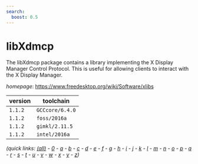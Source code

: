 ```yaml
---
search:
  boost: 0.5
---
```

# libXdmcp

The libXdmcp package contains a library implementing the X Display Manager Control Protocol. This is useful for allowing clients to interact with the X Display Manager.

*homepage*: <https://www.freedesktop.org/wiki/Software/xlibs>

version | toolchain
--------|----------
``1.1.2`` | ``GCCcore/6.4.0``
``1.1.2`` | ``foss/2016a``
``1.1.2`` | ``gimkl/2.11.5``
``1.1.2`` | ``intel/2016a``


*(quick links: [(all)](../index.md) - [0](../0/index.md) - [a](../a/index.md) - [b](../b/index.md) - [c](../c/index.md) - [d](../d/index.md) - [e](../e/index.md) - [f](../f/index.md) - [g](../g/index.md) - [h](../h/index.md) - [i](../i/index.md) - [j](../j/index.md) - [k](../k/index.md) - [l](../l/index.md) - [m](../m/index.md) - [n](../n/index.md) - [o](../o/index.md) - [p](../p/index.md) - [q](../q/index.md) - [r](../r/index.md) - [s](../s/index.md) - [t](../t/index.md) - [u](../u/index.md) - [v](../v/index.md) - [w](../w/index.md) - [x](../x/index.md) - [y](../y/index.md) - [z](../z/index.md))*

